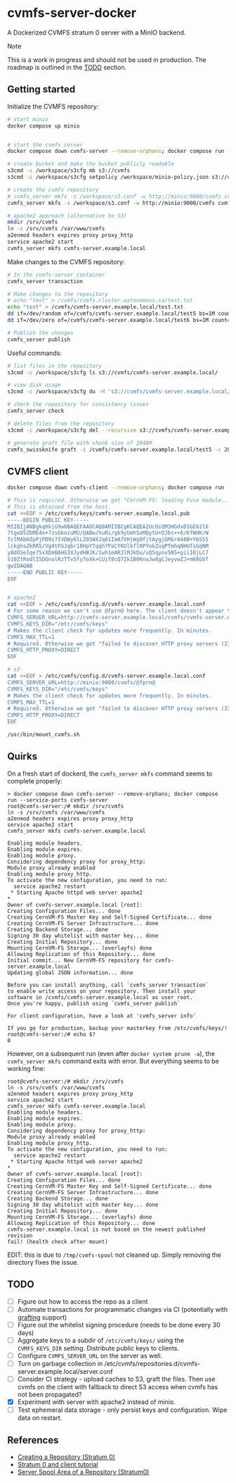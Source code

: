 # cvmfs-server-docker

A Dockerized CVMFS stratum 0 server with a MinIO backend.

> [!NOTE]
> This is a work in progress and should not be used in production. The roadmap is outlined in the [TODO](#TODO) section.

## Getting started

Initialize the CVMFS repository:

```bash
# start minio
docker compose up minio


# start the cvmfs server
docker compose down cvmfs-server --remove-orphans; docker compose run --service-ports cvmfs-server

# create bucket and make the bucket publicly readable
s3cmd -c /workspace/s3cfg mb s3://cvmfs
s3cmd -c /workspace/s3cfg setpolicy /workspace/minio-policy.json s3://cvmfs

# create the cvmfs repository
# cvmfs_server mkfs -s /workspace/s3.conf -w http://minio:9000/cvmfs cvmfs.cluster.watonomous.ca
cvmfs_server mkfs -s /workspace/s3.conf -w http://minio:9000/cvmfs cvmfs-server.example.local

# apache2 approach (alternative to S3)
mkdir /srv/cvmfs
ln -s /srv/cvmfs /var/www/cvmfs
a2enmod headers expires proxy proxy_http
service apache2 start
cvmfs_server mkfs cvmfs-server.example.local
```

Make changes to the CVMFS repository:

```bash
# In the cvmfs-server container
cvmfs_server transaction

# Make changes to the repository
# echo "test" > /cvmfs/cvmfs.cluster.watonomous.ca/test.txt
echo "test" > /cvmfs/cvmfs-server.example.local/test.txt
dd if=/dev/random of=/cvmfs/cvmfs-server.example.local/test5 bs=1M count=1024
dd if=/dev/zero of=/cvmfs/cvmfs-server.example.local/test6 bs=1M count=1024

# Publish the changes
cvmfs_server publish
```

Useful commands:

```bash
# list files in the repository
s3cmd -c /workspace/s3cfg ls s3://cvmfs/cvmfs-server.example.local/

# view disk usage
s3cmd -c /workspace/s3cfg du -H 's3://cvmfs/cvmfs-server.example.local/data/'

# check the repository for consistency issues
cvmfs_server check

# delete files from the repository
s3cmd -c /workspace/s3cfg del --recursive s3://cvmfs/cvmfs-server.example.local/data

# generate graft file with chunk size of 2048M
cvmfs_swissknife graft -i /cvmfs/cvmfs-server.example.local/test5 -c 2048
```


## CVMFS client

```bash
docker compose down cvmfs-client --remove-orphans; docker compose run --entrypoint sh cvmfs-client

# This is required. Otherwise we get "CernVM-FS: loading Fuse module... Failed to initialize root file catalog (16 - file catalog failure)"
# This is obtained from the host.
cat <<EOF > /etc/cvmfs/keys/cvmfs-server.example.local.pub 
-----BEGIN PUBLIC KEY-----
MIIBIjANBgkqhkiG9w0BAQEFAAOCAQ8AMIIBCgKCAQEA2UcOiQM3HGdxD1GE62l6
7tgeD5ZbME4o+7zsGknzuMU/QABw/huRi/gk9yUmhSoMQytU+DJbs++6/KfWHK/W
TclMAbHZpPjPD9z7IVDWy6lLZ0SWXJq61ImA7VHjWg0fjtAygjGMGrA48B+YbS55
lckghsZkRR5/Vg4tFGJqbr18HpY7qqh7PaCYKUlkflRPYokZuqPTmhqNHUfsGqNM
y8dOSeIqe75xXDmBAHG3XJydHBJK/1wh1mARJlMJkDu/uQ5qynv5N5+piiI0jLC7
S10ZtRodlI5DGnolRzTTv5fy7oXk+CUif8cQ7IkIB0KnuJw8gCJeyvwZJ+mKRGVf
gwIDAQAB
-----END PUBLIC KEY-----
EOF


# apache2
cat <<EOF > /etc/cvmfs/config.d/cvmfs-server.example.local.conf
# For some reason we can't use @fprn@ here. The client doesn't appear to do the substitution.
CVMFS_SERVER_URL=http://cvmfs-server.example.local/cvmfs/cvmfs-server.example.local
CVMFS_KEYS_DIR="/etc/cvmfs/keys"
# Makes the client check for updates more frequently. In minutes.
CVMFS_MAX_TTL=1
# Required. Otherwise we get "failed to discover HTTP proxy servers (23 - proxy auto-discovery failed)" on our custom cvmfs-server.
CVMFS_HTTP_PROXY=DIRECT
EOF

# s3
cat <<EOF > /etc/cvmfs/config.d/cvmfs-server.example.local.conf
CVMFS_SERVER_URL=http://minio:9000/cvmfs/@fprn@
CVMFS_KEYS_DIR="/etc/cvmfs/keys"
# Makes the client check for updates more frequently. In minutes.
CVMFS_MAX_TTL=1
# Required. Otherwise we get "failed to discover HTTP proxy servers (23 - proxy auto-discovery failed)" on our custom cvmfs-server.
CVMFS_HTTP_PROXY=DIRECT
EOF

/usr/bin/mount_cvmfs.sh
```

## Quirks

On a fresh start of dockerd, the `cvmfs_server mkfs` command seems to complete properly:

```
> docker compose down cvmfs-server --remove-orphans; docker compose run --service-ports cvmfs-server
root@cvmfs-server:/# mkdir /srv/cvmfs
ln -s /srv/cvmfs /var/www/cvmfs
a2enmod headers expires proxy proxy_http
service apache2 start
cvmfs_server mkfs cvmfs-server.example.local

Enabling module headers.
Enabling module expires.
Enabling module proxy.
Considering dependency proxy for proxy_http:
Module proxy already enabled
Enabling module proxy_http.
To activate the new configuration, you need to run:
  service apache2 restart
 * Starting Apache httpd web server apache2                                                                                                                                                                                                                      * 
Owner of cvmfs-server.example.local [root]: 
Creating Configuration Files... done
Creating CernVM-FS Master Key and Self-Signed Certificate... done
Creating CernVM-FS Server Infrastructure... done
Creating Backend Storage... done
Signing 30 day whitelist with master key... done
Creating Initial Repository... done
Mounting CernVM-FS Storage... (overlayfs) done
Allowing Replication of this Repository... done
Initial commit... New CernVM-FS repository for cvmfs-server.example.local
Updating global JSON information... done

Before you can install anything, call `cvmfs_server transaction`
to enable write access on your repository. Then install your
software in /cvmfs/cvmfs-server.example.local as user root.
Once you're happy, publish using `cvmfs_server publish`

For client configuration, have a look at 'cvmfs_server info'

If you go for production, backup your masterkey from /etc/cvmfs/keys/!
root@cvmfs-server:/# echo $?
0
```

However, on a subsequent run (even after `docker system prune -a`), the `cvmfs_server mkfs` command exits with error. But everything seems to be working fine:

```
root@cvmfs-server:/# mkdir /srv/cvmfs
ln -s /srv/cvmfs /var/www/cvmfs
a2enmod headers expires proxy proxy_http
service apache2 start
cvmfs_server mkfs cvmfs-server.example.local
Enabling module headers.
Enabling module expires.
Enabling module proxy.
Considering dependency proxy for proxy_http:
Module proxy already enabled
Enabling module proxy_http.
To activate the new configuration, you need to run:
  service apache2 restart
 * Starting Apache httpd web server apache2                                                                                                                                                                                                                      * 
Owner of cvmfs-server.example.local [root]: 
Creating Configuration Files... done
Creating CernVM-FS Master Key and Self-Signed Certificate... done
Creating CernVM-FS Server Infrastructure... done
Creating Backend Storage... done
Signing 30 day whitelist with master key... done
Creating Initial Repository... done
Mounting CernVM-FS Storage... (overlayfs) done
Allowing Replication of this Repository... done
cvmfs-server.example.local is not based on the newest published revision
fail! (health check after mount)
```

EDIT: this is due to `/tmp/cvmfs-spool` not cleaned up. Simply removing the directory fixes the issue.

## TODO

- [ ] Figure out how to access the repo as a client
- [ ] Automate transactions for programmatic changes via CI (potentially with [grafting](https://cvmfs.readthedocs.io/en/stable/cpt-repo.html#grafting-files) support)
- [ ] Figure out the whitelist signing procedure (needs to be done every 30 days)
- [ ] Aggregate keys to a subdir of `/etc/cvmfs/keys/` using the `CVMFS_KEYS_DIR` setting. Distribute public keys to clients.
- [ ] Configure `CVMFS_SERVER_URL` on the server as well.
- [ ] Turn on garbage collection in /etc/cvmfs/repositories.d/cvmfs-server.example.local/server.conf
- [ ] Consider CI strategy - upload caches to S3, graft the files. Then use cvmfs on the client with fallback to direct S3 access when cvmfs has not been propagated?
- [x] Experiment with server with apache2 instead of minio.
- [ ] Test ephemeral data storage - only persist keys and configuration. Wipe data on restart.

## References

- [Creating a Repository (Stratum 0)](https://cvmfs.readthedocs.io/en/stable/cpt-repo.html)
- [Stratum 0 and client tutorial](https://cvmfs-contrib.github.io/cvmfs-tutorial-2021/02_stratum0_client/)
- [Server Spool Area of a Repository (Stratum0)](https://cvmfs.readthedocs.io/en/stable/apx-serverinfra.html#server-spool-area-of-a-repository-stratum0)